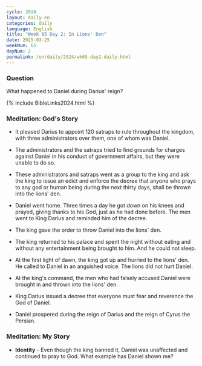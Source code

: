 ```yaml
---
cycle: 2024
layout: daily-en
categories: daily
language: English
title: "Week 65 Day 2: In Lions' Den"
date: 2025-03-25
weekNum: 65
dayNum: 2
permalink: /en/daily/2024/wk65-day2-daily.html
---
```


### Question   
What happened to Daniel during Darius' reign?


{% include BibleLinks2024.html %}

### Meditation: God's Story   
+ It pleased Darius to appoint 120 satraps to rule throughout the kingdom, with three administrators over them, one of whom was Daniel. 

+ The administrators and the satraps tried to find grounds for charges against Daniel in his conduct of government affairs, but they were unable to do so. 

+ These administrators and satraps went as a group to the king and ask the king to issue an edict and enforce the decree that anyone who prays to any god or human being during the next thirty days, shall be thrown into the lions' den. 

+ Daniel went home. Three times a day he got down on his knees and prayed, giving thanks to his God, just as he had done before. The men went to King Darius and reminded him of the decree. 

+ The king gave the order to throw Daniel into the lions' den. 

+ The king returned to his palace and spent the night without eating and without any entertainment being brought to him. And he could not sleep. 

+ At the first light of dawn, the king got up and hurried to the lions' den. He called to Daniel in an anguished voice. The lions did not hurt Daniel. 

+ At the king's command, the men who had falsely accused Daniel were brought in and thrown into the lions' den. 

+ King Darius issued a decree that everyone must fear and reverence the God of Daniel. 

+ Daniel prospered during the reign of Darius and the reign of Cyrus the Persian. 

### Meditation: My Story   
+ **Identity** - Even though the king banned it, Daniel was unaffected and continued to pray to God. What example has Daniel shown me? 
